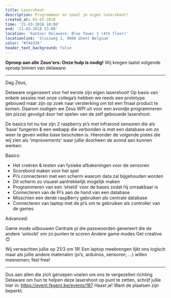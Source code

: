 ```yaml
---
title: Lasershoot
description: Programmeer en speel je eigen lasershoot!
created_at: 03-03-2018
time: '21-03-2018 18:00'
end: '21-03-2018 23:00'
location: 'Kantoor Delaware: Blue Tower 1 (4th floor)'
locationlink: 'Sluisweg 1, 9000 Ghent Belgium'
color: "#f44336"
header_text_background: false
---
```


**Oproep aan alle Zeus'ers: Onze hulp is nodig!**
Wij kregen laatst volgende oproep binnen van delaware:


***
Dag Zeus,

Delaware organiseert voor het eerste zijn eigen lasershoot! Op basis van enkele sessies met onze collega’s hebben we reeds een prototype gebouwd maar zijn op zoek naar versterking om tot een finaal product te komen. Daarom nodigen we Zeus WPI uit voor een avondje programmeren (en pizza) gevolgd door het spelen van de zelf gebouwde lasershoot.

De basics tot nu toe zijn 2 raspberry pi’s met infrarood sensoren die als ‘base’ fungeren & een webapp die verbonden is met een database om zo weer te geven welke base beschoten is. Hieronder de volgende pistes die wij zien als ‘improvements’ waar jullie doorheen de avond aan kunnen werken:
 
Basics:
 
* Het creëren & testen van fysieke afbakeningen voor de sensoren
* Scorebord maken voor het spel
* Pi’s connecteren met een scherm waarom data zal bijgehouden worden
* Dit scherm zo visueel aantrekkelijk mogelijk maken
* Programmeren van een ‘shield’ voor de bases zodat hij onraakbaar is
* Connecteren van de Pi’s aan de hand van een database
* Misschien een derde raspBerry gebruiken als centrale database
* Connecteren van laptop met de pi’s om te gebruiken als controller van de games
 
Advanced:
 
Game mode uitbouwen
Centrale pi die passwoorden genereert die de andere ‘unlockt’ om zo punten te scoren
Andere game modes
Get creative 😊
 
Wij verwachten jullie op 21/3 om 18! Een laptop meebrengen lijkt ons logisch maar als jullie andere materialen (pi’s, arduinos, sensoren, …) willen meenemen; feel free!

***

Dus aan allen die zich geroepen voelen om ons te vergezellen richting Delaware om hun te helpen deze lasershoot op punt te zetten, 
schrijf jullie hier in: https://event.fkgent.be/events/187
Haast je! Want de plaatsen zijn beperkt.

